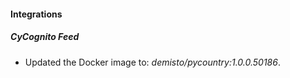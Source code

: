 #### Integrations
##### CyCognito Feed
- Updated the Docker image to: *demisto/pycountry:1.0.0.50186*.
